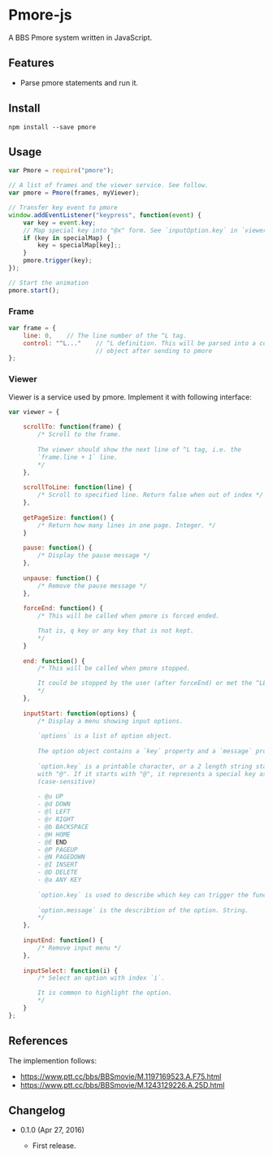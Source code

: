 Pmore-js
========

A BBS Pmore system written in JavaScript.

Features
--------

* Parse pmore statements and run it.

Install
-------

	npm install --save pmore
	
Usage
-----

```js
var Pmore = require("pmore");

// A list of frames and the viewer service. See follow.
var pmore = Pmore(frames, myViewer);

// Transfer key event to pmore
window.addEventListener("keypress", function(event) {
	var key = event.key;
	// Map special key into "@x" form. See `inputOption.key` in `viewer.inputStart`
	if (key in specialMap) {
		key = specialMap[key];;
	}
	pmore.trigger(key);
});

// Start the animation
pmore.start();
```
	
### Frame

```js
var frame = {
	line: 0,	// The line number of the ^L tag.
	control: "^L..."	// ^L definition. This will be parsed into a control
						// object after sending to pmore
};
```
	
### Viewer

Viewer is a service used by pmore. Implement it with following interface:

```js
var viewer = {
	
	scrollTo: function(frame) {
		/* Scroll to the frame.
		
		The viewer should show the next line of ^L tag, i.e. the 
		`frame.line + 1` line.
		*/
	},
	
	scrollToLine: function(line) {
		/* Scroll to specified line. Return false when out of index */
	},
	
	getPageSize: function() {
		/* Return how many lines in one page. Integer. */
	}
	
	pause: function() {
		/* Display the pause message */
	},
	
	unpause: function() {
		/* Remove the pause message */
	},
	
	forceEnd: function() {
		/* This will be called when pmore is forced ended.

		That is, q key or any key that is not kept.
		*/
	}
	
	end: function() {
		/* This will be called when pmore stopped.

		It could be stopped by the user (after forceEnd) or met the ^LE tag.
		*/
	},
	
	inputStart: function(options) {
		/* Display a menu showing input options.
		
		`options` is a list of option object.
		
		The option object contains a `key` property and a `message` property.
		
		`option.key` is a printable character, or a 2 length string starting
		with "@". If it starts with "@", it represents a special key as follow:
		(case-sensitive)
		
		- @u UP
		- @d DOWN
		- @l LEFT
		- @r RIGHT
		- @b BACKSPACE
		- @H HOME
		- @E END
		- @P PAGEUP
		- @N PAGEDOWN
		- @I INSERT
		- @D DELETE
		- @a ANY KEY
		
		`option.key` is used to describe which key can trigger the function.
		
		`option.message` is the describtion of the option. String.
		*/
	},
	
	inputEnd: function() {
		/* Remove input menu */
	},
	
	inputSelect: function(i) {
		/* Select an option with index `i`.

		It is common to highlight the option.
		*/
	}
};
```

References
----------

The implemention follows:

* https://www.ptt.cc/bbs/BBSmovie/M.1197169523.A.F75.html
* https://www.ptt.cc/bbs/BBSmovie/M.1243129226.A.25D.html

Changelog
---------

* 0.1.0 (Apr 27, 2016)

    - First release.
